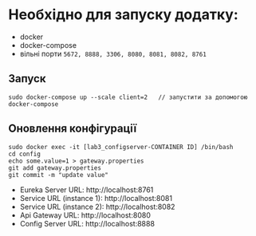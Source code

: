 # Необхідно для запуску додатку:

- docker
- docker-compose
- вільні порти ```5672, 8888, 3306, 8080, 8081, 8082, 8761```

## Запуск
```                                  
sudo docker-compose up --scale client=2   // запустити за допомогою docker-compose
```

## Оновлення конфігурації
```
sudo docker exec -it [lab3_configserver-CONTAINER ID] /bin/bash
cd config
echo some.value=1 > gateway.properties
git add gateway.properties 
git commit -m "update value"
```

 - Eureka Server URL: http://localhost:8761
 - Service URL (instance 1): http://localhost:8081
 - Service URL (instance 2): http://localhost:8082
 - Api Gateway URL: http://localhost:8080
 - Config Server URL: http://localhost:8888
